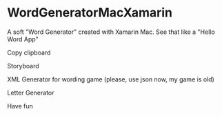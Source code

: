# WordGeneratorMacXamarin
A soft "Word Generator" created with Xamarin Mac. See that like a "Hello Word App"

Copy clipboard

Storyboard

XML Generator for wording game (please, use json now, my game is old)

Letter Generator

Have fun
